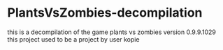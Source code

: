 # PlantsVsZombies-decompilation
this is a decompilation of the game plants vs zombies version 0.9.9.1029 this project used to be a project by user kopie
